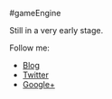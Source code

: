 #gameEngine

Still in a very early stage.

Follow me:

* [Blog](http://irfanfox.blogspot.com/ "IrfanFox")
* [Twitter](https://twitter.com/irfanfox "@IrfanFox")
* [Google+](https://plus.google.com/+AkmalIrfan "+AkmalIrfan")
